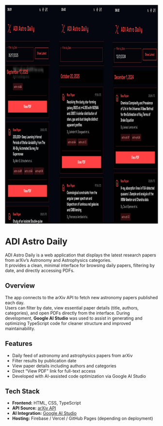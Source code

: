 <div align="center">
<img width="1080" height="720" alt="GHBanner" src="https://github.com/adityanc4/arXiv-Daily/blob/fc9e8c48b9e98ff55e51e31b11597584abee13fb/arXivDaily.png" />
</div>

# ADI Astro Daily

ADI Astro Daily is a web application that displays the latest research papers from arXiv’s Astronomy and Astrophysics categories.  
It provides a clean, minimal interface for browsing daily papers, filtering by date, and directly accessing PDFs.

## Overview

The app connects to the arXiv API to fetch new astronomy papers published each day.  
Users can filter by date, view essential paper details (title, authors, categories), and open PDFs directly from the interface.
During development, **Google AI Studio** was used to assist in generating and optimizing TypeScript code for cleaner structure and improved maintainability.

## Features

- Daily feed of astronomy and astrophysics papers from arXiv  
- Filter results by publication date  
- View paper details including authors and categories  
- Direct “View PDF” link for full-text access  
- Developed with AI-assisted code optimization via Google AI Studio  

## Tech Stack

- **Frontend:** HTML, CSS, TypeScript  
- **API Source:** [arXiv API](https://arxiv.org/help/api)  
- **AI Integration:** [Google AI Studio](https://aistudio.google.com)  
- **Hosting:** Firebase / Vercel / GitHub Pages (depending on deployment)
